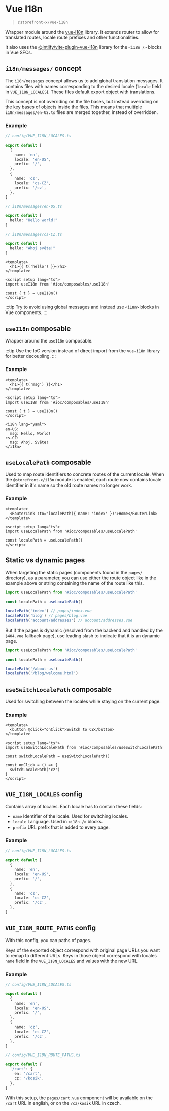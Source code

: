 # Vue I18n

> `@storefront-x/vue-i18n`

Wrapper module around the [vue-i18n](https://www.npmjs.com/package/vue-i18n) library. It extends router to allow for translated routes, locale route prefixes and other functionalities.

It also uses the [@intlify/vite-plugin-vue-i18n](https://www.npmjs.com/package/@intlify/vite-plugin-vue-i18n) library for the `<i18n />` blocks in Vue SFCs.

## `i18n/messages/` concept

The `i18n/messages` concept allows us to add global translation messages. It contains files with names corresponding to the desired locale (`locale` field in `VUE_I18N_LOCALES`). These files default export object with translations.

This concept is not overriding on the file bases, but instead overriding on the key bases of objects inside the files. This means that multiple `i18n/messages/en-US.ts` files are merged together, instead of overridden.

### Example

```ts
// config/VUE_I18N_LOCALES.ts

export default [
  {
    name: 'en',
    locale: 'en-US',
    prefix: '/',
  },
  {
    name: 'cz',
    locale: 'cs-CZ',
    prefix: '/cz',
  },
]
```

```ts
// i18n/messages/en-US.ts

export default [
  hello: "Hello world!"
]
```

```ts
// i18n/messages/cs-CZ.ts

export default [
  hello: "Ahoj světe!"
]
```

```vue
<template>
  <h1>{{ t('hello') }}</h1>
</template>

<script setup lang="ts">
import useI18n from '#ioc/composables/useI18n'

const { t } = useI18n()
</script>
```

:::tip
Try to avoid using global messages and instead use `<i18n>` blocks in Vue components.
:::

## `useI18n` composable

Wrapper around the `useI18n` composable.

:::tip
Use the IoC version instead of direct import from the `vue-i18n` library for better decoupling.
:::

### Example

```vue
<template>
  <h1>{{ t('msg') }}</h1>
</template>

<script setup lang="ts">
import useI18n from '#ioc/composables/useI18n'

const { t } = useI18n()
</script>

<i18n lang="yaml">
en-US:
  msg: Hello, World!
cs-CZ:
  msg: Ahoj, Světe!
</i18n>
```

## `useLocalePath` composable

Used to map route identifiers to concrete routes of the current locale. When the `@storefront-x/i18n` module is enabled, each route now contains locale identifier in it's name so the old route names no longer work.

### Example

```vue
<template>
  <RouterLink :to="localePath({ name: 'index' })">Home</RouterLink>
</template>

<script setup lang="ts">
import useLocalePath from '#ioc/composables/useLocalePath'

const localePath = useLocalePath()
</script>
```

## Static vs dynamic pages

When targeting the static pages (components found in the `pages/` directory), as a parameter, you can use either the route object like in the example above or string containing the name of the route like this.

```typescript
import useLocalePath from '#ioc/composables/useLocalePath'

const localePath = useLocalePath()

localePath('index') // pages/index.vue
localePath('blog') // pages/blog.vue
localePath('account/addresses') // account/addresses.vue
```

But if the pages is dynamic (resolved from the backend and handled by the `$404.vue` fallback page), use leading slash to indicate that it is an dynamic page.

```typescript
import useLocalePath from '#ioc/composables/useLocalePath'

const localePath = useLocalePath()

localePath('/about-us')
localePath('/blog/welcome.html')
```

## `useSwitchLocalePath` composable

Used for switching between the locales while staying on the current page.

### Example

```vue
<template>
  <button @click="onClick">Switch to CZ</button>
</template>

<script setup lang="ts">
import useSwitchLocalePath from '#ioc/composables/useSwitchLocalePath'

const switchLocalePath = useSwitchLocalePath()

const onClick = () => {
  switchLocalePath('cz')
}
</script>
```

## `VUE_I18N_LOCALES` config

Contains array of locales. Each locale has to contain these fields:

- `name` Identifier of the locale. Used for switching locales.
- `locale` Language. Used in `<i18n />` blocks.
- `prefix` URL prefix that is added to every page.

### Example

```ts
// config/VUE_I18N_LOCALES.ts

export default [
  {
    name: 'en',
    locale: 'en-US',
    prefix: '/',
  },
  {
    name: 'cz',
    locale: 'cs-CZ',
    prefix: '/cz',
  },
]
```

## `VUE_I18N_ROUTE_PATHS` config

With this config, you can paths of pages.

Keys of the exported object correspond with original page URLs you want to remap to different URLs. Keys in those object correspond with locales `name` field in the `VUE_I18N_LOCALES` and values with the new URL.

### Example

```ts
// config/VUE_I18N_LOCALES.ts

export default [
  {
    name: 'en',
    locale: 'en-US',
    prefix: '/',
  },
  {
    name: 'cz',
    locale: 'cs-CZ',
    prefix: '/cz',
  },
]
```

```ts
// config/VUE_I18N_ROUTE_PATHS.ts

export default {
  '/cart': {
    en: '/cart',
    cz: '/kosik',
  },
}
```

With this setup, the `pages/cart.vue` component will be available on the `/cart` URL in english, or on the `/cz/kosik` URL in czech.
